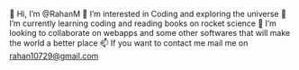 👋 Hi, I’m @RahanM
👀 I’m interested in Coding and exploring the universe
🌱 I’m currently learning coding and reading books on rocket science
💞️ I’m looking to collaborate on webapps and some other softwares that will make the world a better place
📫 If you want to contact me mail me on rahan10729@gmail.com

<!---
RahanM/RahanM is a ✨ special ✨ repository because its `README.md` (this file) appears on your GitHub profile.
You can click the Preview link to take a look at your changes.
--->
